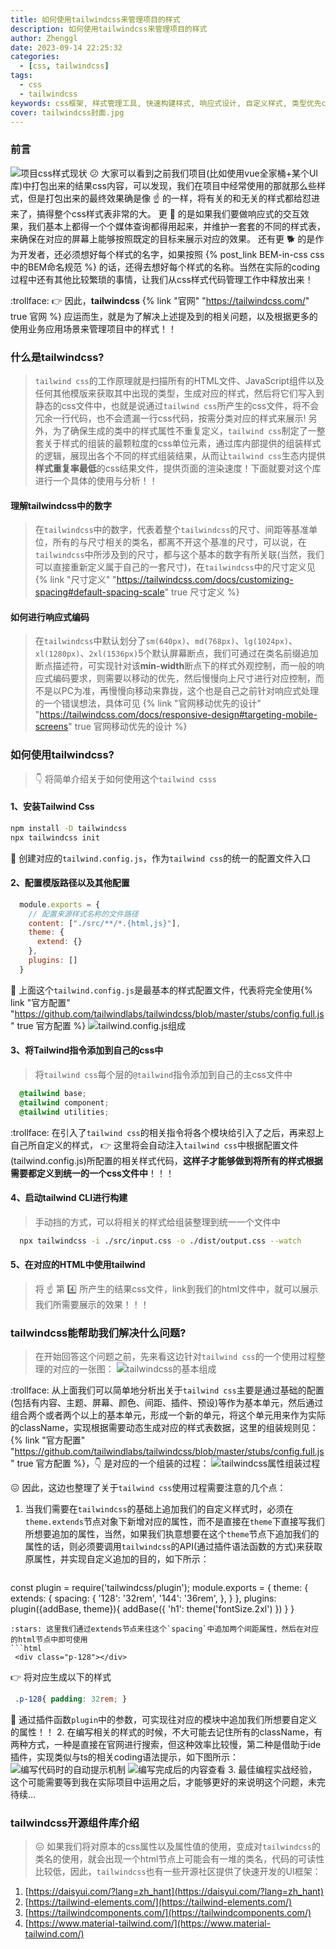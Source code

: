 ```yaml
---
title: 如何使用tailwindcss来管理项目的样式
description: 如何使用tailwindcss来管理项目的样式
author: Zhenggl
date: 2023-09-14 22:25:32
categories:
  - [css, tailwindcss]
tags:
  - css
  - tailwindcss
keywords: css框架, 样式管理工具, 快速构建样式, 响应式设计, 自定义样式, 类型优先css, css实用工具, 样式组件化, 构建可扩展样式库, 打包和优化样式代码, 模块化开发, 提高开发效率, 样式性能优化, 前端工程化, 可维护性和可扩展性
cover: tailwindcss封面.jpg
---
```


### 前言
![项目css样式现状](项目css样式现状.png)
:confused: 大家可以看到之前我们项目(比如使用vue全家桶+某个UI库)中打包出来的结果css内容，可以发现，我们在项目中经常使用的那就那么些样式，但是打包出来的最终效果确是像 :point_up: 的一样，将有关的和无关的样式都给怼进来了，搞得整个css样式表非常的大。 更 :dog: 的是如果我们要做响应式的交互效果，我们基本上都得一个个媒体查询都得用起来，并维护一套套的不同的样式表，来确保在对应的屏幕上能够按照既定的目标来展示对应的效果。 还有更 :dog2: 的是作为开发者，还必须想好每个样式的名字，如果按照 {% post_link BEM-in-css css中的BEM命名规范 %} 的话，还得去想好每个样式的名称。当然在实际的coding过程中还有其他比较繁琐的事情，让我们从css样式代码管理工作中释放出来！

:trollface: :point_right: 因此，**tailwindcss** {% link "官网" "https://tailwindcss.com/" true 官网 %} 应运而生，就是为了解决上述提及到的相关问题，以及根据更多的使用业务应用场景来管理项目中的样式！！

### 什么是tailwindcss?
> `tailwind css`的工作原理就是扫描所有的HTML文件、JavaScript组件以及任何其他模版来获取其中出现的类型，生成对应的样式，然后将它们写入到静态的css文件中，也就是说通过`tailwind css`所产生的css文件，将不会冗余一行代码，也不会遗漏一行css代码，按需分类对应的样式来展示! 另外，为了确保生成的类中的样式属性不重复定义，`tailwind css`制定了一整套关于样式的组装的最颗粒度的css单位元素，通过库内部提供的组装样式的逻辑，展现出各个不同的样式组装结果，从而让`tailwind css`生态内提供**样式重复率最低**的css结果文件，提供页面的渲染速度！下面就要对这个库进行一个具体的使用与分析！！

#### 理解tailwindcss中的数字
> 在`tailwindcss`中的数字，代表着整个`tailwindcss`的尺寸、间距等基准单位，所有的与尺寸相关的类名，都离不开这个基准的尺寸，可以说，在`tailwindcss`中所涉及到的尺寸，都与这个基本的数字有所关联(当然，我们可以直接重新定义属于自己的一套尺寸)，在`tailwindcss`中的尺寸定义见 {% link "尺寸定义" "https://tailwindcss.com/docs/customizing-spacing#default-spacing-scale" true 尺寸定义 %}

#### 如何进行响应式编码
> 在`tailwindcss`中默认划分了`sm(640px)`、`md(768px)`、`lg(1024px)`、`xl(1280px)`、`2xl(1536px)`5个默认屏幕断点，我们可通过在类名前缀追加断点描述符，可实现针对该**min-width**断点下的样式外观控制，而一般的响应式编码要求，则需要以移动的优先，然后慢慢向上尺寸进行对应控制，而不是以PC为准，再慢慢向移动来靠拢，这个也是自己之前针对响应式处理的一个错误想法，具体可见 {% link "官网移动优先的设计" "https://tailwindcss.com/docs/responsive-design#targeting-mobile-screens" true 官网移动优先的设计 %}

### 如何使用tailwindcss?
> :point_down: 将简单介绍关于如何使用这个`tailwind csss`
#### 1、安装Tailwind Css
```bash
npm install -D tailwindcss
npx tailwindcss init
```
:stars: 创建对应的`tailwind.config.js`，作为`tailwind css`的统一的配置文件入口

#### 2、配置模版路径以及其他配置
```javascript
  module.exports = {
    // 配置来源样式名称的文件路径
    content: ["./src/**/*.{html,js}"],
    theme: {
      extend: {}
    },
    plugins: []
  }
```
:stars: 上面这个`tailwind.config.js`是最基本的样式配置文件，代表将完全使用{% link "官方配置" "https://github.com/tailwindlabs/tailwindcss/blob/master/stubs/config.full.js" true 官方配置 %}
![tailwind.config.js组成](tailwind.config.js组成.png)

#### 3、将Tailwind指令添加到自己的css中
> 将`tailwind css`每个层的`@tailwind`指令添加到自己的主css文件中
```css
  @tailwind base;
  @tailwind component;
  @tailwind utilities;
```
:trollface: 在引入了`tailwind css`的相关指令将各个模块给引入了之后，再来怼上自己所自定义的样式， :point_right: 这里将会自动注入`tailwind css`中根据配置文件(tailwind.config.js)所配置的相关样式代码，**这样子才能够做到将所有的样式根据需要都定义到统一的一个css文件中**！！！

#### 4、启动tailwind CLI进行构建
> 手动挡的方式，可以将相关的样式给组装整理到统一一个文件中
```bash
  npx tailwindcss -i ./src/input.css -o ./dist/output.css --watch
```

#### 5、在对应的HTML中使用tailwind
> 将 :point_up: 第 :four: 所产生的结果css文件，link到我们的html文件中，就可以展示我们所需要展示的效果！！！

### tailwindcss能帮助我们解决什么问题?
> 在开始回答这个问题之前，先来看这边针对`tailwind css`的一个使用过程整理的对应的一张图：
![tailwindcss的基本组成](tailwindcss的基本组成.png)

:trollface: 从上面我们可以简单地分析出关于`tailwind css`主要是通过基础的配置(包括有内容、主题、屏幕、颜色、间距、插件、预设)等作为基本单元，然后通过组合两个或者两个以上的基本单元，形成一个新的单元，将这个单元用来作为实际的className，实现根据需要动态生成对应的样式表数据，这里的组装规则见：{% link "官方配置" "https://github.com/tailwindlabs/tailwindcss/blob/master/stubs/config.full.js" true 官方配置 %}，:point_down: 是对应的一个组装的过程：
![tailwindcss属性组装过程](tailwindcss属性组装过程.png)

:confounded: 因此，这边也整理了关于`tailwind css`使用过程需要注意的几个点：
1. 当我们需要在`tailwindcss`的基础上追加我们的自定义样式时，必须在`theme.extends`节点对象下新增对应的属性，而不是直接在`theme`下直接写我们所想要追加的属性，当然，如果我们执意想要在这个`theme`节点下追加我们的属性的话，则必须要调用`tailwindcss`的API(通过插件语法函数的方式)来获取原属性，并实现自定义追加的目的，如下所示：
   ```typescript
  const plugin = require('tailwindcss/plugin');
  module.exports = {
    theme: {
      extends: {
        spacing: {
          '128': '32rem',
          '144': '36rem',
        },
      }
    },
    plugins: plugin({addBase, theme}){
      addBase({
        'h1': theme('fontSize.2xl')
      })
    }
  }
   ```
   :stars: 这里我们通过extends节点来往这个`spacing`中追加两个间距属性，然后在对应的html节点中即可使用
   ```html
    <div class="p-128"></div>
   ```
   :point_right: 将对应生成以下的样式
   ```css
    .p-128{ padding: 32rem; }
   ```
   :stars: 通过插件函数`plugin`中的参数，可实现往对应的模块中追加我们所想要自定义的属性！！
2. 在编写相关的样式的时候，不大可能去记住所有的className，有两种方式，一种是直接在官网进行搜索，但这种效率比较慢，第二种是借助于ide插件，实现类似与ts的相关coding语法提示，如下图所示：
   ![编写代码时的自动提示机制](编写代码时的自动提示机制.png)
   ![编写完成后的内容查看](编写完成后的内容查看.png)
3. 最佳编程实战经验，这个可能需要等到我在实际项目中运用之后，才能够更好的来说明这个问题，未完待续...

### tailwindcss开源组件库介绍
> :confounded: 如果我们将对原本的css属性以及属性值的使用，变成对`tailwindcss`的类名的使用，就会出现一个html节点上可能会有一堆的类名，代码的可读性比较低，因此，`tailwindcss`也有一些开源社区提供了快速开发的UI框架：
1. [https://daisyui.com/?lang=zh_hant](https://daisyui.com/?lang=zh_hant)
2. [https://tailwind-elements.com/](https://tailwind-elements.com/)
3. [https://tailwindcomponents.com/](https://tailwindcomponents.com/)
4. [https://www.material-tailwind.com/](https://www.material-tailwind.com/)